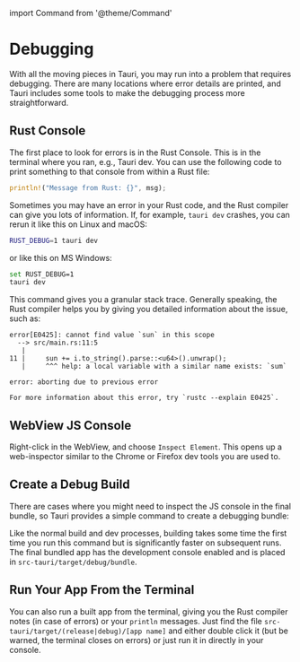 import Command from '@theme/Command'

# Debugging

With all the moving pieces in Tauri, you may run into a problem that requires debugging. There are many locations where error details are printed, and Tauri includes some tools to make the debugging process more straightforward.

## Rust Console

The first place to look for errors is in the Rust Console. This is in the terminal where you ran, e.g., Tauri dev. You can use the following code to print something to that console from within a Rust file:

```rust
println!("Message from Rust: {}", msg);
```

Sometimes you may have an error in your Rust code, and the Rust compiler can give you lots of information. If, for example, `tauri dev` crashes, you can rerun it like this on Linux and macOS:

```sh
RUST_DEBUG=1 tauri dev
```

or like this on MS Windows:

```sh
set RUST_DEBUG=1
tauri dev
```

This command gives you a granular stack trace. Generally speaking, the Rust compiler helps you by
giving you detailed information about the issue, such as:

```
error[E0425]: cannot find value `sun` in this scope
  --> src/main.rs:11:5
   |
11 |     sun += i.to_string().parse::<u64>().unwrap();
   |     ^^^ help: a local variable with a similar name exists: `sum`

error: aborting due to previous error

For more information about this error, try `rustc --explain E0425`.
```

## WebView JS Console

Right-click in the WebView, and choose `Inspect Element`. This opens up a web-inspector similar to the Chrome or Firefox dev tools you are used to.

## Create a Debug Build

There are cases where you might need to inspect the JS console in the final bundle, so Tauri provides a simple command to create a debugging bundle:

<Command name="build --debug" />

Like the normal build and dev processes, building takes some time the first time you run this command but is significantly faster on subsequent runs.
The final bundled app has the development console enabled and is placed in `src-tauri/target/debug/bundle`.

## Run Your App From the Terminal

You can also run a built app from the terminal, giving you the Rust compiler notes (in case of errors) or your `println` messages. Just find the file `src-tauri/target/(release|debug)/[app name]` and either double click it (but be warned, the terminal closes on errors) or just run it in directly in your console.

